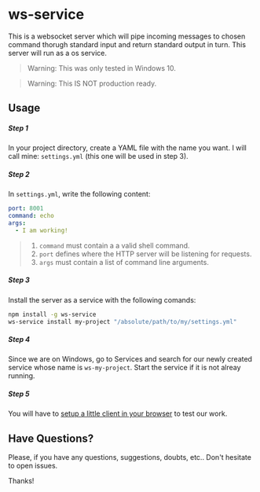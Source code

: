 # ws-service
This is a websocket server which will pipe incoming messages to chosen command thorugh
standard input and return standard output in turn. This server will run as a os service.
> Warning: This was only tested in Windows 10.

> Warning: This IS NOT production ready.

## Usage

##### Step 1
In your project directory, create a YAML file with the name you want. I will call mine: `settings.yml` (this one will be used in step 3).

##### Step 2
In `settings.yml`, write the following content:
```yaml
port: 8001
command: echo
args:
  - I am working!
```
> 1. `command` must contain a a valid shell command.
> 2. `port` defines where the HTTP server will be listening for requests.
> 3. `args` must contain a list of command line arguments.

##### Step 3
Install the server as a service with the following comands:
```bash
npm install -g ws-service
ws-service install my-project "/absolute/path/to/my/settings.yml"
```

##### Step 4
Since we are on Windows, go to Services and search for our newly created service whose name is `ws-my-project`. Start the service if it is not alreay running.

##### Step 5
You will have to [setup a little client in your browser](https://developer.mozilla.org/en-US/docs/Web/API/WebSockets_API/Writing_WebSocket_client_applications) to test our work.

## Have Questions?
Please, if you have any questions, suggestions, doubts, etc.. Don't hesitate to open issues.

Thanks!
